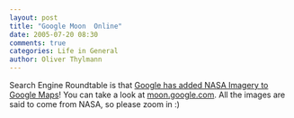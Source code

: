 ```yaml
---
layout: post
title: "Google Moon  Online"
date: 2005-07-20 08:30
comments: true
categories: Life in General
author: Oliver Thylmann
---
```



Search Engine Roundtable is that [Google has added NASA Imagery to Google Maps](http://www.seroundtable.com/archives/002232.html)! You can take a look at [moon.google.com](http://moon.google.com/). All the images are said to  come from NASA, so please zoom in :)


